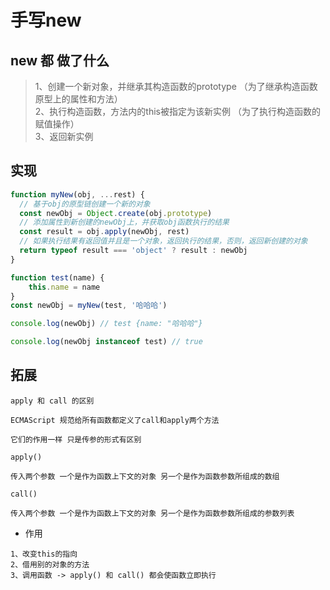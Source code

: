 # 手写new
## new 都 做了什么
> 1、创建一个新对象，并继承其构造函数的prototype （为了继承构造函数原型上的属性和方法）<br>
2、执行构造函数，方法内的this被指定为该新实例 （为了执行构造函数的赋值操作）<br>
3、返回新实例

## 实现
```js
function myNew(obj, ...rest) {
  // 基于obj的原型链创建一个新的对象
  const newObj = Object.create(obj.prototype)
  // 添加属性到新创建的newObj上，并获取obj函数执行的结果
  const result = obj.apply(newObj, rest)
  // 如果执行结果有返回值并且是一个对象，返回执行的结果，否则，返回新创建的对象
  return typeof result === 'object' ? result : newObj
}

function test(name) {
    this.name = name
}
const newObj = myNew(test, '哈哈哈')

console.log(newObj) // test {name: "哈哈哈"}

console.log(newObj instanceof test) // true
```
## 拓展
```$xslt
apply 和 call 的区别

ECMAScript 规范给所有函数都定义了call和apply两个方法

它们的作用一样 只是传参的形式有区别

apply()

传入两个参数 一个是作为函数上下文的对象 另一个是作为函数参数所组成的数组

call()

传入两个参数 一个是作为函数上下文的对象 另一个是作为函数参数所组成的参数列表
```
* 作用
```$xslt
1、改变this的指向
2、借用别的对象的方法
3、调用函数 -> apply() 和 call() 都会使函数立即执行
```
